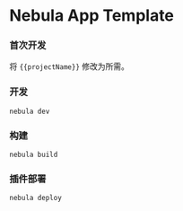 # Nebula App Template
### 首次开发
将 `{{projectName}}` 修改为所需。
### 开发
`nebula dev`

### 构建
`nebula build`

### 插件部署
`nebula deploy`

